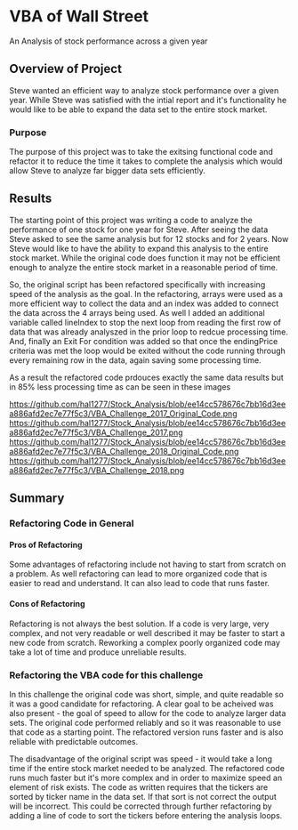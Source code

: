 # VBA of Wall Street

An Analysis of stock performance across a given year

## Overview of Project

Steve wanted an efficient way to analyze stock performance over a given year.  While Steve was satisfied with the intial report and it's functionality he would like to be able to expand the data set to the entire stock market.  

### Purpose

The purpose of this project was to take the exitsing functional code and refactor it to reduce the time it takes to complete the analysis which would allow Steve to analyze far bigger data sets efficiently. 

## Results

The starting point of this project was writing a code to analyze the performance of one stock for one year for Steve.  After seeing the data Steve asked to see the same analysis but for 12 stocks and for 2 years.  Now Steve would like to have the ability to expand this analysis to the entire stock market.  While the original code does function it may not be efficient enough to analyze the entire stock market in a reasonable period of time.  

So, the original script has been refactored specifically with increasing speed of the analysis as the goal.  In the refactoring, arrays were used as a more efficient way to collect the data and an index was added to connect the data across the 4 arrays being used.  As well I added an additional variable called lineIndex to stop the next loop from reading the first row of data that was already analyszed in the prior loop to redcue processing time.  And, finally an Exit For condition was added so that once the endingPrice criteria was met the loop would be exited without the code running through every remaining row in the data, again saving some processing time.  

As a result the refactored code prdouces exactly the same data results but in 85% less processing time as can be seen in these images 

https://github.com/hal1277/Stock_Analysis/blob/ee14cc578676c7bb16d3eea886afd2ec7e77f5c3/VBA_Challenge_2017_Original_Code.png
https://github.com/hal1277/Stock_Analysis/blob/ee14cc578676c7bb16d3eea886afd2ec7e77f5c3/VBA_Challenge_2017.png
https://github.com/hal1277/Stock_Analysis/blob/ee14cc578676c7bb16d3eea886afd2ec7e77f5c3/VBA_Challenge_2018_Original_Code.png
https://github.com/hal1277/Stock_Analysis/blob/ee14cc578676c7bb16d3eea886afd2ec7e77f5c3/VBA_Challenge_2018.png

## Summary

### Refactoring Code in General

#### Pros of Refactoring

Some advantages of refactoring include not having to start from scratch on a problem.  As well refactoring can lead to more organized code that is easier to read and understand.  It can also lead to code that runs faster.  

#### Cons of Refactoring

Refactoring is not always the best solution.  If a code is very large, very complex, and not very readable or well described it may be faster to start a new code from scratch.  Reworking a complex poorly organized code may take a lot of time and produce unreliable results.  

### Refactoring the VBA code for this challenge

In this challenge the original code was short, simple, and quite readable so it was a good candidate for refactoring.  A clear goal to be acheived was also present - the goal of speed to allow for the code to analyze larger data sets.  The original code performed reliably and so it was reasonable to use that code as a starting point.  The refactored version runs faster and is also reliable with predictable outcomes.  

The disadvantage of the original script was speed - it would take a long time if the entire stock market needed to be analyzed.  The refactored code runs much faster but it's more complex and in order to maximize speed an element of risk exists.  The code as written requires that the tickers are sorted by ticker name in the data set.  If that sort is not correct the output will be incorrect.  This could be corrected through further refactoring by adding a line of code to sort the tickers before entering the analysis loops.  
